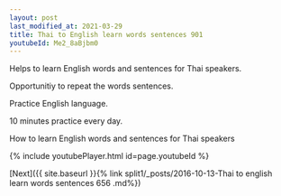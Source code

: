 ```yaml
---
layout: post
last_modified_at: 2021-03-29
title: Thai to English learn words sentences 901 
youtubeId: Me2_8aBjbm0
---
```

 
 
Helps to learn English words and sentences for Thai speakers.

Opportunitiy to repeat the words sentences. 

Practice English language. 
 
10 minutes practice every day. 
 
How to learn English words and sentences for Thai speakers 
 
{% include youtubePlayer.html id=page.youtubeId %}
 
 
[Next]({{ site.baseurl }}{% link  split1/_posts/2016-10-13-Thai to english learn words sentences 656 .md%})
 
